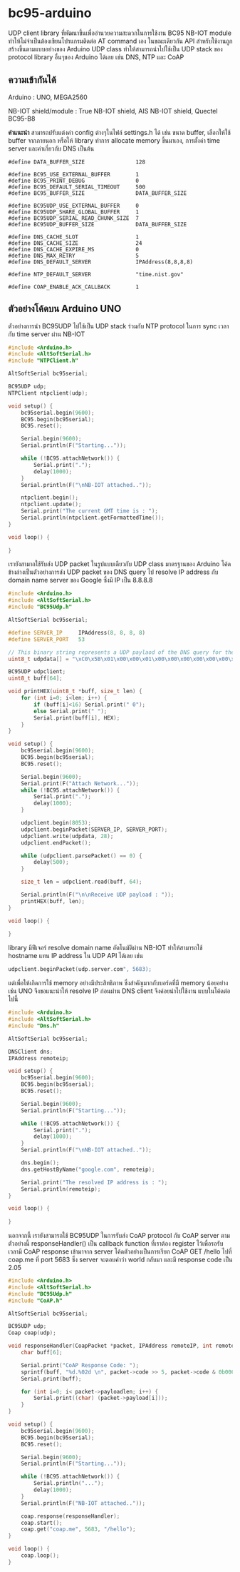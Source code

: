 # bc95-arduino

UDP client library ที่พัฒนาขึ้นเพื่ออำนวยความสะดวกในการใช้งาน BC95 NB-IOT module ทำให้ไม่จำเป็นต้องเขียนโปรแกรมติดต่อ AT command เอง 
ในขณะเดียวกัน API สำหรับใช้งานถูกสร้างขึ้นตามแบบอย่างของ Arduino UDP class ทำให้สามารถนำไปใช้เป็น UDP stack ของ protocol library อื่นๆของ Arduino ได้เลย เช่น DNS, NTP และ CoAP

## ความเข้ากันได้

Arduino : UNO, MEGA2560

NB-IOT shield/module : True NB-IOT shield, AIS NB-IOT shield, Quectel BC95-B8

**คำแนะนำ**
สามารถปรับแต่งค่า config ต่างๆในไฟล์ settings.h ได้ เช่น ขนาด buffer, เลือกให้ใช้ buffer จากภายนอก หรือให้ library ทำการ allocate memory ขึ้นมาเอง, การตั้งค่า time server และค่าเกี่ยวกับ DNS เป็นต้น 

```
#define DATA_BUFFER_SIZE                128

#define BC95_USE_EXTERNAL_BUFFER        1
#define BC95_PRINT_DEBUG                0
#define BC95_DEFAULT_SERIAL_TIMEOUT     500
#define BC95_BUFFER_SIZE                DATA_BUFFER_SIZE

#define BC95UDP_USE_EXTERNAL_BUFFER     0
#define BC95UDP_SHARE_GLOBAL_BUFFER     1
#define BC95UDP_SERIAL_READ_CHUNK_SIZE  7
#define BC95UDP_BUFFER_SIZE             DATA_BUFFER_SIZE

#define DNS_CACHE_SLOT                  1
#define DNS_CACHE_SIZE                  24
#define DNS_CACHE_EXPIRE_MS             0
#define DNS_MAX_RETRY                   5
#define DNS_DEFAULT_SERVER              IPAddress(8,8,8,8)

#define NTP_DEFAULT_SERVER              "time.nist.gov"

#define COAP_ENABLE_ACK_CALLBACK        1
```

## ตัวอย่างโค้ดบน Arduino UNO

ตัวอย่างการนำ BC95UDP ไปใช้เป็น UDP stack ร่วมกับ NTP protocol ในการ sync เวลากับ time server ผ่าน NB-IOT

```C++
#include <Arduino.h>
#include <AltSoftSerial.h>
#include "NTPClient.h"

AltSoftSerial bc95serial;

BC95UDP udp;
NTPClient ntpclient(udp);

void setup() {
    bc95serial.begin(9600);
    BC95.begin(bc95serial);
    BC95.reset();

    Serial.begin(9600);
    Serial.println(F("Starting..."));

    while (!BC95.attachNetwork()) {
        Serial.print(".");
        delay(1000);
    }
    Serial.println(F("\nNB-IOT attached.."));

    ntpclient.begin();
    ntpclient.update();
    Serial.print("The current GMT time is : ");
    Serial.println(ntpclient.getFormattedTime());
}

void loop() {
  
}

```

เรายังสามาถใช้รับส่ง UDP packet ในรูปแบบเดียวกับ UDP class มาตรฐานของ Arduino โค้ดข้างล่างเป็นตัวอย่างการส่ง UDP packet ของ DNS query ไป resolve IP address กับ domain name server ของ Google ซึ่งมี IP เป็น 8.8.8.8 

```C++
#include <Arduino.h>
#include <AltSoftSerial.h>
#include "BC95Udp.h"

AltSoftSerial bc95serial;

#define SERVER_IP     IPAddress(8, 8, 8, 8)
#define SERVER_PORT   53

// This binary string represents a UDP paylaod of the DNS query for the domain name nexpie.com
uint8_t udpdata[] = "\xC0\x5B\x01\x00\x00\x01\x00\x00\x00\x00\x00\x00\x06\x6E\x65\x78\x70\x69\x65\x03\x63\x6F\x6D\x00\x00\x01\x00\x01";

BC95UDP udpclient;
uint8_t buff[64];

void printHEX(uint8_t *buff, size_t len) {
    for (int i=0; i<len; i++) {
        if (buff[i]<16) Serial.print(" 0");
        else Serial.print(" ");
        Serial.print(buff[i], HEX);
    }
}

void setup() {
    bc95serial.begin(9600);
    BC95.begin(bc95serial);
    BC95.reset();

    Serial.begin(9600);
    Serial.print(F("Attach Network..."));
    while (!BC95.attachNetwork()) {
        Serial.print(".");
        delay(1000);
    }

    udpclient.begin(8053);
    udpclient.beginPacket(SERVER_IP, SERVER_PORT);    
    udpclient.write(udpdata, 28);
    udpclient.endPacket();

    while (udpclient.parsePacket() == 0) {
        delay(500);
    }

    size_t len = udpclient.read(buff, 64);

    Serial.println(F("\n\nReceive UDP payload : "));
    printHEX(buff, len);
}

void loop() {
  
}

```

library มีฟีเจอร์ resolve domain name อัตโนมัติผ่าน NB-IOT ทำให้สามารถใช้ hostname แทน IP address ใน UDP API ได้เลย เช่น

```C++
udpclient.beginPacket(udp.server.com", 5683);  
```

แต่เพื่อให้เกิดการใช้ memory อย่างมีประสิทธิภาพ ซึ่งสำคัญมากกับบอร์ดที่มี memory น้อยอย่างเช่น UNO จึงขอแนะนำให้ resolve IP ก่อนผ่าน DNS client จึงค่อยนำไปใช้งาน แบบในโค้ดต่อไปนี้

```C++
#include <Arduino.h>
#include <AltSoftSerial.h>
#include "Dns.h"

AltSoftSerial bc95serial;

DNSClient dns;
IPAddress remoteip;

void setup() {
    bc95serial.begin(9600);
    BC95.begin(bc95serial);
    BC95.reset();

    Serial.begin(9600);
    Serial.println(F("Starting..."));

    while (!BC95.attachNetwork()) {
        Serial.print(".");
        delay(1000);
    }
    Serial.println(F("\nNB-IOT attached.."));

    dns.begin();
    dns.getHostByName("google.com", remoteip);

    Serial.print("The resolved IP address is : ");
    Serial.println(remoteip);
}

void loop() {
  
}

```

นอกจากนี้ เรายังสามารถใช้ BC95UDP ในการรับส่ง CoAP protocol กับ CoAP server ตามตัวอย่างนี้ responseHandler() เป็น callback function ที่เราต้อง register ไว้เพื่อรอรับเวลามี CoAP response เข้ามาจาก server โค้ดตัวอย่างเป็นการเรียก CoAP GET /hello ไปที่ coap.me ที่ port 5683 ซึ่ง server จะตอบคำว่า world กลับมา และมี response code เป็น 2.05

```C++
#include <Arduino.h>
#include <AltSoftSerial.h>
#include "BC95Udp.h"
#include "CoAP.h"

AltSoftSerial bc95serial;

BC95UDP udp;
Coap coap(udp);

void responseHandler(CoapPacket *packet, IPAddress remoteIP, int remotePort) {
    char buff[6];

    Serial.print("CoAP Response Code: ");
    sprintf(buff, "%d.%02d \n", packet->code >> 5, packet->code & 0b00011111);
    Serial.print(buff);

    for (int i=0; i< packet->payloadlen; i++) {
        Serial.print((char) (packet->payload[i]));
    }
}

void setup() {
    bc95serial.begin(9600);
    BC95.begin(bc95serial);
    BC95.reset();

    Serial.begin(9600);
    Serial.println(F("Starting..."));

    while (!BC95.attachNetwork()) {
        Serial.println("...");
        delay(1000);
    }
    Serial.println(F("NB-IOT attached.."));

    coap.response(responseHandler);
    coap.start();
    coap.get("coap.me", 5683, "/hello");
}

void loop() {
    coap.loop();
}
```

